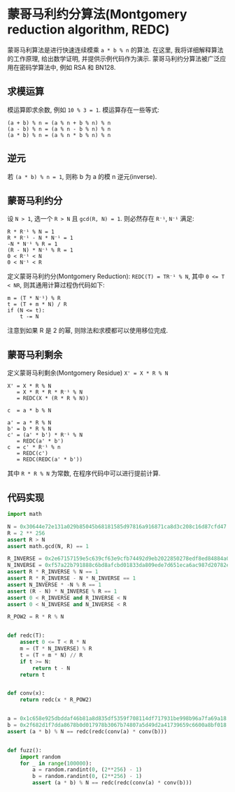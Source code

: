 # 蒙哥马利约分算法(Montgomery reduction algorithm, REDC)

蒙哥马利算法是进行快速连续模乘 `a * b % n` 的算法. 在这里, 我将详细解释算法的工作原理, 给出数学证明, 并提供示例代码作为演示. 蒙哥马利约分算法被广泛应用在密码学算法中, 例如 RSA 和 BN128.

## 求模运算

模运算即求余数, 例如 `10 % 3 = 1`. 模运算存在一些等式:

```text
(a + b) % n = (a % n + b % n) % n
(a - b) % n = (a % n - b % n) % n
(a * b) % n = (a % n * b % n) % n
```

## 逆元

若 `(a * b) % n = 1`, 则称 b 为 a 的模 n 逆元(inverse).

## 蒙哥马利约分

设 `N > 1`, 选一个 `R > N` 且 `gcd(R, N) = 1`. 则必然存在 `R⁻¹`, `N⁻¹` 满足:

```text
R * R⁻¹ % N = 1
R * R⁻¹ - N * N⁻¹ = 1
-N * N⁻¹ % R = 1
(R - N) * N⁻¹ % R = 1
0 < R⁻¹ < N
0 < N⁻¹ < R
```

定义蒙哥马利约分(Montgomery Reduction): `REDC(T) = TR⁻¹ % N`, 其中 `0 <= T < NR`, 则其通用计算过程伪代码如下:

```text
m = (T * N⁻¹) % R
t = (T + m * N) / R
if (N <= t):
    t -= N
```

注意到如果 R 是 2 的幂, 则除法和求模都可以使用移位完成.

## 蒙哥马利剩余

定义蒙哥马利剩余(Montgomery Residue) `X' = X * R % N`

```text
X' = X * R % N
   = X * R * R * R⁻¹ % N
   = REDC(X * (R * R % N))
```

```text
c  = a * b % N

a' = a * R % N
b' = b * R % N
c' = (a' * b') * R⁻¹ % N
   = REDC(a' * b')
c  = c' * R⁻¹ % n
   = REDC(c')
   = REDC(REDC(a' * b'))
```

其中 `R * R % N` 为常数, 在程序代码中可以进行提前计算.

## 代码实现

```py
import math

N = 0x30644e72e131a029b85045b68181585d97816a916871ca8d3c208c16d87cfd47
R = 2 ** 256
assert R > N
assert math.gcd(N, R) == 1

R_INVERSE = 0x2e67157159e5c639cf63e9cfb74492d9eb2022850278edf8ed84884a014afa37
N_INVERSE = 0xf57a22b791888c6bd8afcbd01833da809ede7d651eca6ac987d20782e4866389
assert R * R_INVERSE % N == 1
assert R * R_INVERSE - N * N_INVERSE == 1
assert N_INVERSE * -N % R == 1
assert (R - N) * N_INVERSE % R == 1
assert 0 < R_INVERSE and R_INVERSE < N
assert 0 < N_INVERSE and N_INVERSE < R

R_POW2 = R * R % N


def redc(T):
    assert 0 <= T < R * N
    m = (T * N_INVERSE) % R
    t = (T + m * N) // R
    if t >= N:
        return t - N
    return t


def conv(x):
    return redc(x * R_POW2)


a = 0x1c658e925dbddaf46b81a8d835df5359f708114df717931be998b96a7fa69a18
b = 0x2f682d1f7dda8678b0d017978b3067b74807a5d49d2a41739659c6600a8bf018
assert (a * b) % N == redc(redc(conv(a) * conv(b)))


def fuzz():
    import random
    for _ in range(100000):
        a = random.randint(0, (2**256) - 1)
        b = random.randint(0, (2**256) - 1)
        assert (a * b) % N == redc(redc(conv(a) * conv(b)))
```
